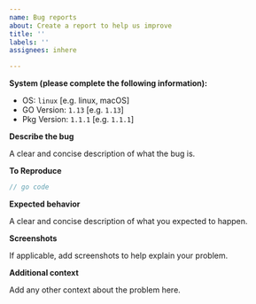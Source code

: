 ```yaml
---
name: Bug reports
about: Create a report to help us improve
title: ''
labels: ''
assignees: inhere

---
```


**System (please complete the following information):**

 - OS: `linux` [e.g. linux, macOS]
 - GO Version: `1.13` [e.g. `1.13`]
 - Pkg Version: `1.1.1` [e.g. `1.1.1`]

**Describe the bug**

A clear and concise description of what the bug is.

**To Reproduce**

```go
// go code
```

**Expected behavior**

A clear and concise description of what you expected to happen.

**Screenshots**

If applicable, add screenshots to help explain your problem.

**Additional context**

Add any other context about the problem here.
